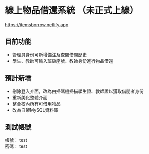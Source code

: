 # 線上物品借還系統 （未正式上線）
https://itemsborrow.netlify.app

## 目前功能
- 管理員身份可新增備注及查閱借閱歷史
- 學生、教師可輸入班級座號、教師身份進行物品借還

## 預計新增
- 刪除登入介面，改為由掃碼機掃描學生證、教師證以獲取借閱者身份
- 重新美化整體介面
- 整合校內所有可借用物品
- 改為自架MySQL資料庫

## 測試帳號
帳號： test</br>
密碼： test
